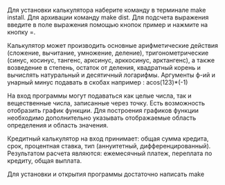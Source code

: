 Для установки калькулятора наберите команду в терминале make install.
Для архивации команду make dist.
Для подсчета выражения введите в поле выражения помощью кнопок пример и нажмите на кнопку =.

Калькулятор может производить основные арифметические действия (сложение, вычитание, умножение, деление), тригонометрические 
(синус, косинус, тангенс, арксинус, арккосинус, арктангенс), а также возведение в степень, остаток от деления, квадратный корень и вычислять натуральный и десятичный логарифмы.
Аргументы ф-ий и унарный минус подавать в скобах например : acos(123)*(-1) 

На вход программы могут подаваться как целые числа, так и вещественные числа, записанные через точку. 
Есть возможность отобразить график функции. Для построения графиков функции необходимо дополнительно указывать отображаемые область определения и область значения.

Кредитный калькулятор на вход принимает: общая сумма кредита, срок, процентная ставка, тип (аннуитетный, дифференцированный). Результатом расчета являются: ежемесячный платеж,
переплата по кредиту, общая выплата.

Для установки и открытия программы достаточно написать make
